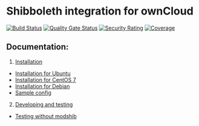 Shibboleth integration for ownCloud
==========

[![Build Status](https://magnum.travis-ci.com/owncloud/user_shibboleth.svg?token=q8ZoWBCat8DFpZ2ALfXP&branch=master)](https://magnum.travis-ci.com/owncloud/user_shibboleth)
[![Quality Gate Status](https://sonarcloud.io/api/project_badges/measure?project=owncloud_user_shibboleth&metric=alert_status&token=c8073bd3d2da890d80a667ed01486ed1c8b82cd3)](https://sonarcloud.io/dashboard?id=owncloud_user_shibboleth)
[![Security Rating](https://sonarcloud.io/api/project_badges/measure?project=owncloud_user_shibboleth&metric=security_rating&token=c8073bd3d2da890d80a667ed01486ed1c8b82cd3)](https://sonarcloud.io/dashboard?id=owncloud_user_shibboleth)
[![Coverage](https://sonarcloud.io/api/project_badges/measure?project=owncloud_user_shibboleth&metric=coverage&token=c8073bd3d2da890d80a667ed01486ed1c8b82cd3)](https://sonarcloud.io/dashboard?id=owncloud_user_shibboleth)

## Documentation:

1. [Installation](docs)
  - [Installation for Ubuntu](docs/updated_guide_to_enable_shibboleth_in_owncloud.md)
  - [Installation for CentOS 7](docs/installation_centos_7.md)
  - [Installation for Debian](docs/installation_on_debian.md)
  - [Sample config](docs/shibboleth2.xml)
2. [Developing and testing](docs)
  - [Testing without modshib](https://github.com/owncloud/user_shibboleth/blob/master/docs/testing_without_modshib.md)

